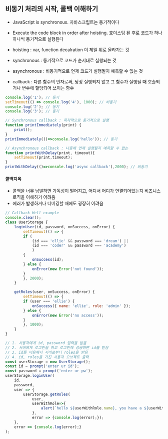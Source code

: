 ## 비동기 처리의 시작, 콜백 이해하기

*  JavaScript is synchronous. 자바스크립트는 동기적이다

* Execute the code block in order after hoisting. 호이스팅 된 후로 코드가 하나하나씩 동기적으로 실행된다

* hoisting : var, function decalration 이 제일 위로 올라가는 것



* synchronous : 동기적으로 코드가 순서대로 실행되는 것

* asynchronous : 비동기적으로 언제 코드가 실행될지 예측할 수 없는 것

* callback : 다른 함수의 인자로써, 당장 실행되지 않고 그 함수가 실행될 때 호출되거나 변수에 할당되어 쓰이는 함수

```js
console.log('1'); // 동기
setTimeout(() => console.log('4'), 1000); // 비동기
console.log('2'); // 동기
console.log('3'); // 동기

// Synchronous callback : 즉각적으로 동기적으로 실행
function printImmediately(print) {
    print();
}
printImmediately(()=>console.log('hello')); // 동기

// Asynchronous callback : 나중에 언제 실행될지 예측할 수 없는
function printWithDelay(print, timeout){
    setTimeout(print,timeout);
}
printWithDelay(()=>console.log('async callback'),2000); // 비동기
```



#### 콜백지옥

* 콜백을 너무 남발하면 가독성이 떨어지고, 어디서 어디가 연결되어있는지 비즈니스 로직을 이해하기 어려움	
* 에러가 발생하거나 디버깅할 때에도 굉장히 어려움

```js
// Callback Hell example
console.clear();
class UserStorage {
    loginUser(id, password, onSuccess, onError) {
        setTimeout(() => {
        if (
            (id === 'ellie' && password === 'dream') ||
            (id === 'coder' && password === 'academy')
            ) 
        {
            onSuccess(id);
        } else {
            onError(new Error('not found'));
        }
        }, 2000);
    }

    getRoles(user, onSuccess, onError) {
        setTimeout(() => {
        if (user === 'ellie') {
            onSuccess({ name: 'ellie', role: 'admin' });
        } else {
            onError(new Error('no access'));
        }
        }, 1000);
    }
}

// 1. 사용자에게 id, password 입력을 받음
// 2. 서버에게 로그인을 하고 로그인에 성공하면 id를 받음
// 3. id를 이용해서 서버로부터 roles을 받음
// 4. id, roles을 가진 사용자 오브젝트 출력
const userStorage = new UserStorage();
const id = prompt('enter ur id');
const password = prompt('enter ur pw');
userStorage.loginUser(
    id,
    password,
    user => {
        userStorage.getRoles(
            user,
            userWithRole=>{
                alert(`hello ${userWithRole.name}, you have a ${userWithRole.role}`);
            },
            error => {console.log(error);});
    },
    error => {console.log(error);}
);
```

